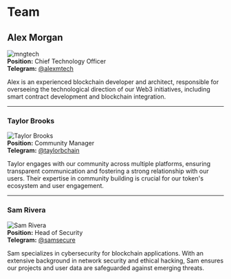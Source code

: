 # Team
## Alex Morgan
![mngtech](/assets/images/alex_morgan.jpg)  
**Position:** Chief Technology Officer  
**Telegram:** [@alexmtech](https://telegram.me/alexmtech)  

Alex is an experienced blockchain developer and architect, responsible for overseeing the technological direction of our Web3 initiatives, including smart contract development and blockchain integration.

---

### Taylor Brooks
![Taylor Brooks](/assets/images/taylor_brooks.jpg)  
**Position:** Community Manager  
**Telegram:** [@taylorbchain](https://telegram.me/taylorbchain)  

Taylor engages with our community across multiple platforms, ensuring transparent communication and fostering a strong relationship with our users. Their expertise in community building is crucial for our token's ecosystem and user engagement.

---

### Sam Rivera
![Sam Rivera](/assets/images/sam_rivera.jpg)  
**Position:** Head of Security  
**Telegram:** [@samsecure](https://telegram.me/samsecure)  

Sam specializes in cybersecurity for blockchain applications. With an extensive background in network security and ethical hacking, Sam ensures our projects and user data are safeguarded against emerging threats.

